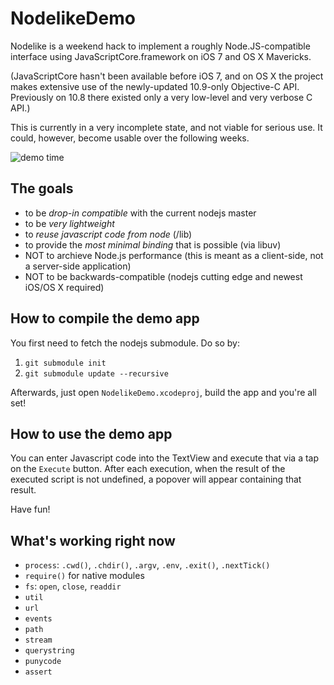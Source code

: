 NodelikeDemo
============

Nodelike is a weekend hack to implement a roughly Node.JS-compatible interface using JavaScriptCore.framework on iOS 7 and OS X Mavericks.

(JavaScriptCore hasn't been available before iOS 7, and on OS X the project makes extensive use of the newly-updated 10.9-only Objective-C API. Previously on 10.8 there existed only a very low-level and very verbose C API.)

This is currently in a very incomplete state, and not viable for serious use.
It could, however, become usable over the following weeks.

![demo time](http://nodeapp.org/demo.gif)

The goals
---------
- to be _drop-in compatible_ with the current nodejs master
- to be _very lightweight_
- to _reuse javascript code from node_ (/lib)
- to provide the _most minimal binding_ that is possible (via libuv)
- NOT to archieve Node.js performance (this is meant as a client-side, not a server-side application)
- NOT to be backwards-compatible (nodejs cutting edge and newest iOS/OS X required)

How to compile the demo app
---------------------------

You first need to fetch the nodejs submodule. Do so by:
1. `git submodule init`
2. `git submodule update --recursive`

Afterwards, just open `NodelikeDemo.xcodeproj`, build the app and you're all set!

How to use the demo app
-----------------------

You can enter Javascript code into the TextView and execute that via a tap on the `Execute` button.
After each execution, when the result of the executed script is not undefined, a popover will appear containing that result.

Have fun!

What's working right now
------------------------

- `process`: `.cwd()`, `.chdir()`, `.argv`, `.env`, `.exit()`, `.nextTick()`
- `require()` for native modules
- `fs`: `open`, `close`, `readdir`
- `util`
- `url`
- `events`
- `path`
- `stream`
- `querystring`
- `punycode`
- `assert`
